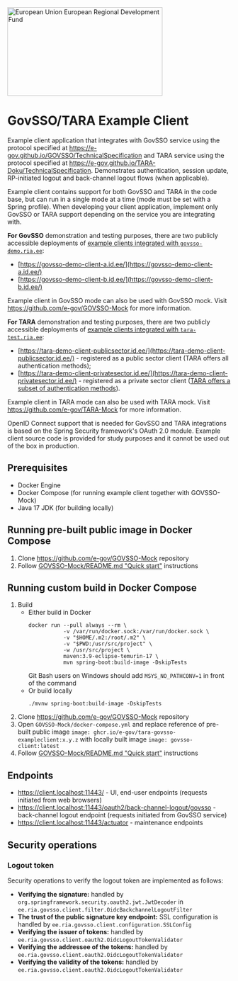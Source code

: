 <img src="src/main/resources/static/assets/eu_regional_development_fund_horizontal.jpg" width="350" height="200" alt="European Union European Regional Development Fund"/>

# GovSSO/TARA Example Client

Example client application that integrates with GovSSO service using the protocol specified
at https://e-gov.github.io/GOVSSO/TechnicalSpecification and TARA service using the protocol specified
at https://e-gov.github.io/TARA-Doku/TechnicalSpecification. Demonstrates authentication, session update, RP-initiated
logout and back-channel logout flows (when applicable).

Example client contains support for both GovSSO and TARA in the code base, but can run in a single mode at a time (mode
must be set with a Spring profile). When developing your client application, implement only GovSSO or TARA support
depending on the service you are integrating with.

**For GovSSO** demonstration and testing purposes, there are two publicly accessible deployments
of [example clients integrated with `govsso-demo.ria.ee`](https://e-gov.github.io/GOVSSO/Demo):

* [https://govsso-demo-client-a.id.ee/](https://govsso-demo-client-a.id.ee/)
* [https://govsso-demo-client-b.id.ee/](https://govsso-demo-client-b.id.ee/)

Example client in GovSSO mode can also be used with GovSSO mock. Visit https://github.com/e-gov/GOVSSO-Mock for more
information.

**For TARA** demonstration and testing purposes, there are two publicly accessible deployments
of [example clients integrated with `tara-test.ria.ee`](https://e-gov.github.io/TARA-Doku/Demo):

* [https://tara-demo-client-publicsector.id.ee/](https://tara-demo-client-publicsector.id.ee/) - registered as a public
  sector client (TARA offers all authentication methods);
* [https://tara-demo-client-privatesector.id.ee/](https://tara-demo-client-privatesector.id.ee/) - registered as a
  private sector
  client ([TARA offers a subset of authentication methods](https://e-gov.github.io/TARA-Doku/TechnicalSpecification#9-private-sector-client-specifications)).

Example client in TARA mode can also be used with TARA mock. Visit https://github.com/e-gov/TARA-Mock for more
information.

OpenID Connect support that is needed for GovSSO and TARA integrations is based on the Spring Security framework's OAuth
2.0 module. Example client source code is provided for study purposes and it cannot be used out of the box in
production.

## Prerequisites

* Docker Engine
* Docker Compose (for running example client together with GOVSSO-Mock)
* Java 17 JDK (for building locally)

## Running pre-built public image in Docker Compose

1. Clone https://github.com/e-gov/GOVSSO-Mock repository
2. Follow [GOVSSO-Mock/README.md "Quick start"](https://github.com/e-gov/GOVSSO-Mock/blob/master/README.md#quick-start)
   instructions

## Running custom build in Docker Compose

1. Build
    * Either build in Docker
      ```shell
      docker run --pull always --rm \
                 -v /var/run/docker.sock:/var/run/docker.sock \
                 -v "$HOME/.m2:/root/.m2" \
                 -v "$PWD:/usr/src/project" \
                 -w /usr/src/project \
                 maven:3.9-eclipse-temurin-17 \
                 mvn spring-boot:build-image -DskipTests
      ```
      Git Bash users on Windows should add `MSYS_NO_PATHCONV=1` in front of the command
    * Or build locally
      ```shell
      ./mvnw spring-boot:build-image -DskipTests
      ```
3. Clone https://github.com/e-gov/GOVSSO-Mock repository
4. Open `GOVSSO-Mock/docker-compose.yml` and replace reference of pre-built public
   image `image: ghcr.io/e-gov/tara-govsso-exampleclient:x.y.z` with locally built image `image: govsso-client:latest`
5. Follow [GOVSSO-Mock/README.md "Quick start"](https://github.com/e-gov/GOVSSO-Mock/blob/master/README.md#quick-start)
   instructions

## Endpoints

* https://client.localhost:11443/ - UI, end-user endpoints (requests initiated from web browsers)
* https://client.localhost:11443/oauth2/back-channel-logout/govsso - back-channel logout endpoint (requests initiated
  from GovSSO service)
* https://client.localhost:11443/actuator - maintenance endpoints

## Security operations

### Logout token

Security operations to verify the logout token are implemented as follows:

* **Verifying the signature:** handled by `org.springframework.security.oauth2.jwt.JwtDecoder`
  in `ee.ria.govsso.client.filter.OidcBackchannelLogoutFilter`
* **The trust of the public signature key endpoint:** SSL configuration is handled
  by `ee.ria.govsso.client.configuration.SSLConfig`
* **Verifying the issuer of tokens:** handled by `ee.ria.govsso.client.oauth2.OidcLogoutTokenValidator`
* **Verifying the addressee of the tokens:** handled by `ee.ria.govsso.client.oauth2.OidcLogoutTokenValidator`
* **Verifying the validity of the tokens:** handled by `ee.ria.govsso.client.oauth2.OidcLogoutTokenValidator`

